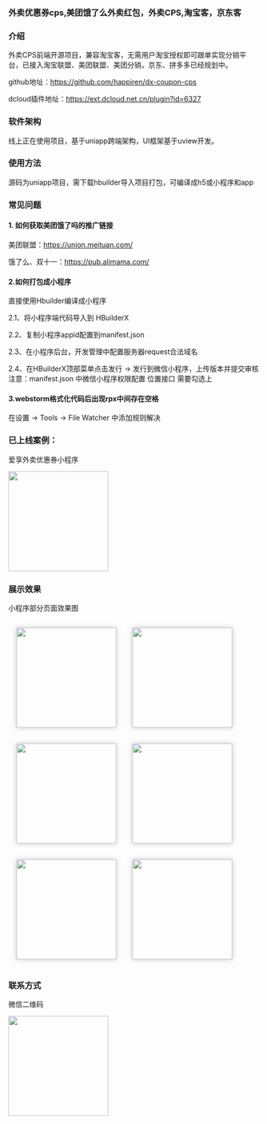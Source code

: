 ### 外卖优惠券cps,美团饿了么外卖红包，外卖CPS,淘宝客，京东客

### 介绍
外卖CPS前端开源项目，兼容淘宝客，无需用户淘宝授权即可跟单实现分销平台，已接入淘宝联盟、美团联盟、美团分销，京东、拼多多已经规划中。

github地址：https://github.com/happiren/dx-coupon-cps

dcloud插件地址：https://ext.dcloud.net.cn/plugin?id=6327

### 软件架构
线上正在使用项目，基于uniapp跨端架构，UI框架基于uview开发。

### 使用方法
源码为uniapp项目，需下载hbuilder导入项目打包，可编译成h5或小程序和app

### 常见问题
#### 1. 如何获取美团饿了吗的推广链接

美团联盟：https://union.meituan.com/

饿了么、双十一：https://pub.alimama.com/

#### 2.如何打包成小程序

直接使用Hbuilder编译成小程序

2.1、将小程序端代码导入到 HBuilderX

2.2、复制小程序appid配置到manifest.json

2.3、在小程序后台，开发管理中配置服务器request合法域名

2.4、在HBuilderX顶部菜单点击发行 -> 发行到微信小程序，上传版本并提交审核
注意：manifest.json 中微信小程序权限配置 位置接口 需要勾选上


#### 3.webstorm格式化代码后出现rpx中间存在空格
在设置 -> Tools -> File Watcher 中添加规则解决


### 已上线案例：
爱享外卖优惠券小程序

<img src="https://dianxiang.oss-cn-hangzhou.aliyuncs.com/cps/system/miniapp/examples/aixiang-wechat.jpg" width="200"/>


### 展示效果
小程序部分页面效果图

<img style="margin: 16px;box-shadow: 0px 0px 10px rgb(0 0 0 / 20%);border: 1px solid raba(0, 0, 0, 0.2);" src="https://dianxiang.oss-cn-hangzhou.aliyuncs.com/cps/system/miniapp/examples/首页.jpg" width="200"/><img style="margin: 16px;box-shadow: 0px 0px 10px rgb(0 0 0 / 20%);border: 1px solid raba(0, 0, 0, 0.2);" src="https://dianxiang.oss-cn-hangzhou.aliyuncs.com/cps/system/miniapp/examples/饿了么.jpg" width="200"/><img style="margin: 16px;box-shadow: 0px 0px 10px rgb(0 0 0 / 20%);border: 1px solid raba(0, 0, 0, 0.2);" src="https://dianxiang.oss-cn-hangzhou.aliyuncs.com/cps/system/miniapp/examples/吃喝玩乐.jpg" width="200"/><img style="margin: 16px;box-shadow: 0px 0px 10px rgb(0 0 0 / 20%);border: 1px solid raba(0, 0, 0, 0.2);" src="https://dianxiang.oss-cn-hangzhou.aliyuncs.com/cps/system/miniapp/examples/美团.jpg" width="200"/><img style="margin: 16px;box-shadow: 0px 0px 10px rgb(0 0 0 / 20%);border: 1px solid raba(0, 0, 0, 0.2);" src="https://dianxiang.oss-cn-hangzhou.aliyuncs.com/cps/system/miniapp/examples/店铺.jpg" width="200"/><img style="margin: 16px;box-shadow: 0px 0px 10px rgb(0 0 0 / 20%);border: 1px solid raba(0, 0, 0, 0.2);" src="https://dianxiang.oss-cn-hangzhou.aliyuncs.com/cps/system/miniapp/examples/我的.jpg" width="200"/>

### 联系方式
微信二维码

<img src="https://dianxiang.oss-cn-hangzhou.aliyuncs.com/cps/system/miniapp/examples/hap-wechat.jpg" width="200"/>

